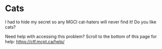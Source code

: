 # Cats

I had to hide my secret so any MGCI cat-haters will never find it! Do you like cats?

Need help with accessing this problem? Scroll to the bottom of this page for help: <https://ctf.mcpt.ca/help/>
